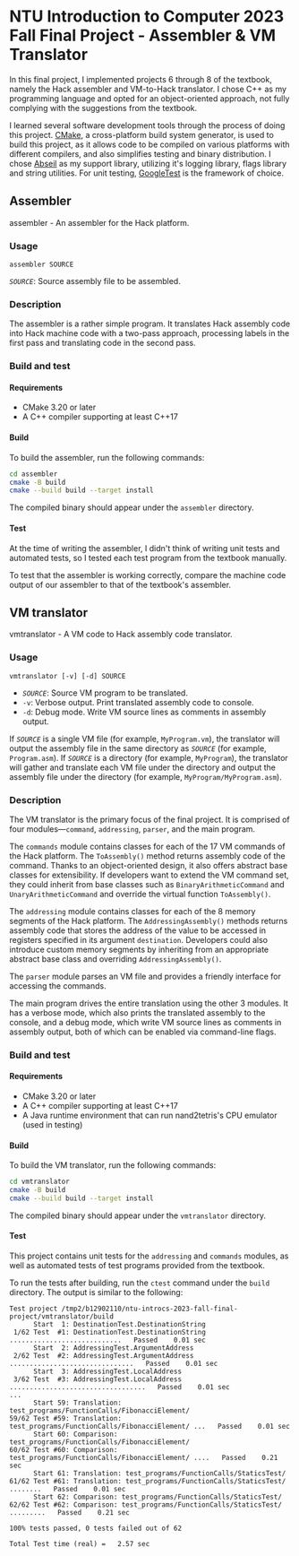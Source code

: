 # NTU Introduction to Computer 2023 Fall Final Project - Assembler & VM Translator

In this final project, I implemented projects 6 through 8 of the textbook, namely the Hack assembler and VM-to-Hack translator. I chose C++ as my programming language and opted for an object-oriented approach, not fully complying with the suggestions from the textbook.

I learned several software development tools through the process of doing this project. [CMake](https://cmake.org/), a cross-platform build system generator, is used to build this project, as it allows code to be compiled on various platforms with different compilers, and also simplifies testing and binary distribution. I chose [Abseil](https://github.com/abseil/abseil-cpp) as my support library, utilizing it's logging library, flags library and string utilities. For unit testing, [GoogleTest](https://github.com/google/googletest) is the framework of choice.

## Assembler

assembler - An assembler for the Hack platform.

### Usage

```
assembler SOURCE
```

*`SOURCE`*: Source assembly file to be assembled.

### Description

The assembler is a rather simple program. It translates Hack assembly code into Hack machine code with a two-pass approach, processing labels in the first pass and translating code in the second pass.

### Build and test

#### Requirements

- CMake 3.20 or later
- A C++ compiler supporting at least C++17

#### Build

To build the assembler, run the following commands:

```sh
cd assembler
cmake -B build
cmake --build build --target install
```

The compiled binary should appear under the `assembler` directory.

#### Test

At the time of writing the assembler, I didn't think of writing unit tests and automated tests, so I tested each test program from the textbook manually.

To test that the assembler is working correctly, compare the machine code output of our assembler to that of the textbook's assembler.

## VM translator

vmtranslator - A VM code to Hack assembly code translator.

### Usage

```
vmtranslator [-v] [-d] SOURCE
```

- *`SOURCE`*: Source VM program to be translated.
- `-v`: Verbose output. Print translated assembly code to console.
- `-d`: Debug mode. Write VM source lines as comments in assembly output.

If *`SOURCE`* is a single VM file (for example, `MyProgram.vm`), the translator will output the assembly file in the same directory as *`SOURCE`* (for example, `Program.asm`). If *`SOURCE`* is a directory (for example, `MyProgram`), the translator will gather and translate each VM file under the directory and output the assembly file under the directory (for example, `MyProgram/MyProgram.asm`).

### Description

The VM translator is the primary focus of the final project. It is comprised of four modules—`command`, `addressing`, `parser`, and the main program.

The `commands` module contains classes for each of the 17 VM commands of the Hack platform. The `ToAssembly()` method returns assembly code of the command. Thanks to an object-oriented design, it also offers abstract base classes for extensibility. If developers want to extend the VM command set, they could inherit from base classes such as `BinaryArithmeticCommand` and `UnaryArithmeticCommand` and override the virtual function `ToAssembly()`.

The `addressing` module contains classes for each of the 8 memory segments of the Hack platform. The `AddressingAssembly()` methods returns assembly code that stores the address of the value to be accessed in registers specified in its argument `destination`. Developers could also introduce custom memory segments by inheriting from an appropriate abstract base class and overriding `AddressingAssembly()`.

The `parser` module parses an VM file and provides a friendly interface for accessing the commands.

The main program drives the entire translation using the other 3 modules. It has a verbose mode, which also prints the translated assembly to the console, and a debug mode, which write VM source lines as comments in assembly output, both of which can be enabled via command-line flags.

### Build and test

#### Requirements

- CMake 3.20 or later
- A C++ compiler supporting at least C++17
- A Java runtime environment that can run nand2tetris's CPU emulator (used in testing)

#### Build

To build the VM translator, run the following commands:

```sh
cd vmtranslator
cmake -B build
cmake --build build --target install
```

The compiled binary should appear under the `vmtranslator` directory.

#### Test

This project contains unit tests for the `addressing` and `commands` modules, as well as automated tests of test programs provided from the textbook.

To run the tests after building, run the `ctest` command under the `build` directory. The output is similar to the following:

```
Test project /tmp2/b12902110/ntu-introcs-2023-fall-final-project/vmtranslator/build
      Start  1: DestinationTest.DestinationString
 1/62 Test  #1: DestinationTest.DestinationString ............................   Passed    0.01 sec
      Start  2: AddressingTest.ArgumentAddress
 2/62 Test  #2: AddressingTest.ArgumentAddress ...............................   Passed    0.01 sec
      Start  3: AddressingTest.LocalAddress
 3/62 Test  #3: AddressingTest.LocalAddress ..................................   Passed    0.01 sec
...
      Start 59: Translation: test_programs/FunctionCalls/FibonacciElement/
59/62 Test #59: Translation: test_programs/FunctionCalls/FibonacciElement/ ...   Passed    0.01 sec
      Start 60: Comparison: test_programs/FunctionCalls/FibonacciElement/
60/62 Test #60: Comparison: test_programs/FunctionCalls/FibonacciElement/ ....   Passed    0.21 sec
      Start 61: Translation: test_programs/FunctionCalls/StaticsTest/
61/62 Test #61: Translation: test_programs/FunctionCalls/StaticsTest/ ........   Passed    0.01 sec
      Start 62: Comparison: test_programs/FunctionCalls/StaticsTest/
62/62 Test #62: Comparison: test_programs/FunctionCalls/StaticsTest/ .........   Passed    0.21 sec

100% tests passed, 0 tests failed out of 62

Total Test time (real) =   2.57 sec
```
